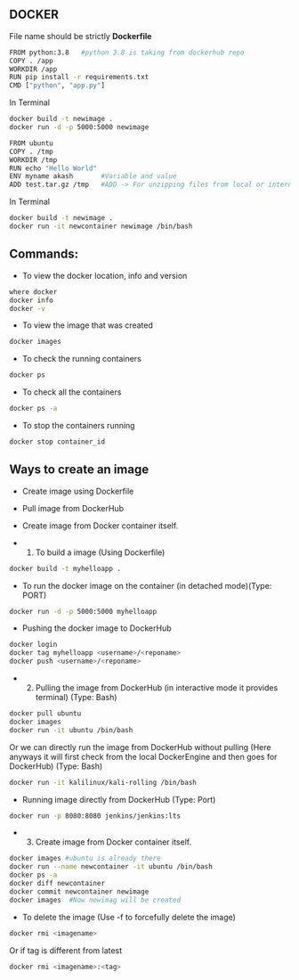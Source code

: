 ## DOCKER

File name should be strictly <b>Dockerfile</b>

```bash
FROM python:3.8   #python 3.8 is taking from dockerhub repo
COPY . /app
WORKDIR /app
RUN pip install -r requirements.txt
CMD ["python", "app.py"]
```

In Terminal

```bash
docker build -t newimage .
docker run -d -p 5000:5000 newimage
```

```bash
FROM ubuntu     
COPY . /tmp
WORKDIR /tmp
RUN echo "Hello World"
ENV myname akash       #Variable and value
ADD test.tar.gz /tmp   #ADD -> For unzipping files from local or internet(url) to tmp directory
```

In Terminal

```bash
docker build -t newimage .
docker run -it newcontainer newimage /bin/bash
```

## Commands:

- To view the docker location, info and version
```bash
where docker
docker info
docker -v
```

- To view the image that was created
```bash
docker images
```

- To check the running containers
```bash
docker ps
```

- To check all the containers
```bash
docker ps -a
```

- To stop the containers running
```bash
docker stop container_id
```

## Ways to create an image
- Create image using Dockerfile
- Pull image from DockerHub
- Create image from Docker container itself.

- 1. To build a image (Using Dockerfile)
```bash
docker build -t myhelloapp .
```

- To run the docker image on the container (in detached mode)(Type: PORT)
```bash
docker run -d -p 5000:5000 myhelloapp
```

- Pushing the docker image to DockerHub
```bash
docker login
docker tag myhelloapp <username>/<reponame>
docker push <username>/<reponame>
```

- 2. Pulling the image from DockerHub (in interactive mode it provides terminal) (Type: Bash)
```bash
docker pull ubuntu
docker images
docker run -it ubuntu /bin/bash
```
Or we can directly run the image from DockerHub without pulling (Here anyways it will first check from the local DockerEngine and then goes for DockerHub) (Type: Bash)
```bash
docker run -it kalilinux/kali-rolling /bin/bash
```

- Running image directly from DockerHub (Type: Port)
```bash
docker run -p 8080:8080 jenkins/jenkins:lts
```

- 3. Create image from Docker container itself.
```bash
docker images #ubuntu is already there
docker run --name newcontainer -it ubuntu /bin/bash
docker ps -a
docker diff newcontainer
docker commit newcontainer newimage
docker images  #Now newimag will be created
```

- To delete the image (Use -f to forcefully delete the image)
```bash
docker rmi <imagename>
```
Or if tag is different from latest
```bash
docker rmi <imagename>:<tag>
```
